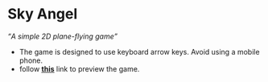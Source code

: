 <h1>Sky Angel</h1>
<em><q>A simple 2D plane-flying game</q></em>
<br>
<ul>
 <li>The game is designed to use keyboard arrow keys. Avoid using a mobile phone.</li>
 <li>follow <a alt="Link to game" href="https://sky-angel.herokuapp.com/" target="_blank"><u><strong>this</strong></u></a> link to preview the game. </li>
</ul>
